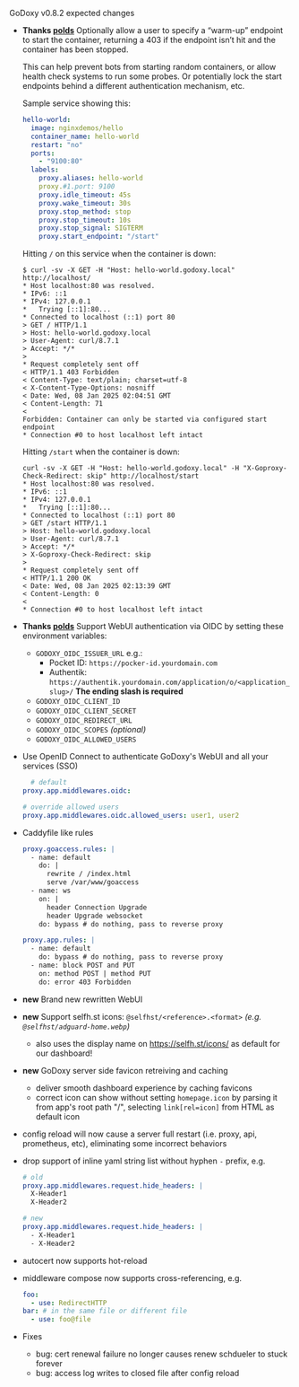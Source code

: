 GoDoxy v0.8.2 expected changes

- **Thanks [polds](https://github.com/polds)**
  Optionally allow a user to specify a “warm-up” endpoint to start the container, returning a 403 if the endpoint isn’t hit and the container has been stopped.

  This can help prevent bots from starting random containers, or allow health check systems to run some probes. Or potentially lock the start endpoints behind a different authentication mechanism, etc.

  Sample service showing this:

  ```yaml
  hello-world:
    image: nginxdemos/hello
    container_name: hello-world
    restart: "no"
    ports:
      - "9100:80"
    labels:
      proxy.aliases: hello-world
      proxy.#1.port: 9100
      proxy.idle_timeout: 45s
      proxy.wake_timeout: 30s
      proxy.stop_method: stop
      proxy.stop_timeout: 10s
      proxy.stop_signal: SIGTERM
      proxy.start_endpoint: "/start"
  ```

  Hitting `/` on this service when the container is down:

  ```curl
  $ curl -sv -X GET -H "Host: hello-world.godoxy.local" http://localhost/
  * Host localhost:80 was resolved.
  * IPv6: ::1
  * IPv4: 127.0.0.1
  *   Trying [::1]:80...
  * Connected to localhost (::1) port 80
  > GET / HTTP/1.1
  > Host: hello-world.godoxy.local
  > User-Agent: curl/8.7.1
  > Accept: */*
  >
  * Request completely sent off
  < HTTP/1.1 403 Forbidden
  < Content-Type: text/plain; charset=utf-8
  < X-Content-Type-Options: nosniff
  < Date: Wed, 08 Jan 2025 02:04:51 GMT
  < Content-Length: 71
  <
  Forbidden: Container can only be started via configured start endpoint
  * Connection #0 to host localhost left intact
  ```

  Hitting `/start` when the container is down:

  ```curl
  curl -sv -X GET -H "Host: hello-world.godoxy.local" -H "X-Goproxy-Check-Redirect: skip" http://localhost/start
  * Host localhost:80 was resolved.
  * IPv6: ::1
  * IPv4: 127.0.0.1
  *   Trying [::1]:80...
  * Connected to localhost (::1) port 80
  > GET /start HTTP/1.1
  > Host: hello-world.godoxy.local
  > User-Agent: curl/8.7.1
  > Accept: */*
  > X-Goproxy-Check-Redirect: skip
  >
  * Request completely sent off
  < HTTP/1.1 200 OK
  < Date: Wed, 08 Jan 2025 02:13:39 GMT
  < Content-Length: 0
  <
  * Connection #0 to host localhost left intact
  ```

- **Thanks [polds](https://github.com/polds)**
  Support WebUI authentication via OIDC by setting these environment variables:
  - `GODOXY_OIDC_ISSUER_URL` e.g.:
    - Pocket ID: `https://pocker-id.yourdomain.com`
    - Authentik: `https://authentik.yourdomain.com/application/o/<application_slug>/` **The ending slash is required**
  - `GODOXY_OIDC_CLIENT_ID`
  - `GODOXY_OIDC_CLIENT_SECRET`
  - `GODOXY_OIDC_REDIRECT_URL`
  - `GODOXY_OIDC_SCOPES` _(optional)_
  - `GODOXY_OIDC_ALLOWED_USERS`

- Use OpenID Connect to authenticate GoDoxy's WebUI and all your services (SSO)
  ```yaml
    # default
  proxy.app.middlewares.oidc:

  # override allowed users
  proxy.app.middlewares.oidc.allowed_users: user1, user2
  ```

- Caddyfile like rules

  ```yaml
  proxy.goaccess.rules: |
    - name: default
      do: |
        rewrite / /index.html
        serve /var/www/goaccess
    - name: ws
      on: |
        header Connection Upgrade
        header Upgrade websocket
      do: bypass # do nothing, pass to reverse proxy

  proxy.app.rules: |
    - name: default
      do: bypass # do nothing, pass to reverse proxy
    - name: block POST and PUT
      on: method POST | method PUT
      do: error 403 Forbidden
  ```

- **new** Brand new rewritten WebUI
- **new** Support selfh.st icons: `@selfhst/<reference>.<format>` _(e.g. `@selfhst/adguard-home.webp`)_
  - also uses the display name on https://selfh.st/icons/ as default for our dashboard!
- **new** GoDoxy server side favicon retreiving and caching
  - deliver smooth dashboard experience by caching favicons
  - correct icon can show without setting `homepage.icon` by parsing it from app's root path "/", selecting `link[rel=icon]` from HTML as default icon
- config reload will now cause a server full restart (i.e. proxy, api, prometheus, etc), eliminating some incorrect behaviors
- drop support of inline yaml string list without hyphen `-` prefix, e.g.
  ```yaml
  # old
  proxy.app.middlewares.request.hide_headers: |
    X-Header1
    X-Header2
  
  # new
  proxy.app.middlewares.request.hide_headers: |
    - X-Header1
    - X-Header2
  ```
- autocert now supports hot-reload
- middleware compose now supports cross-referencing, e.g.
  ```yaml
  foo:
    - use: RedirectHTTP
  bar: # in the same file or different file
    - use: foo@file
  ```

- Fixes
  - bug: cert renewal failure no longer causes renew schdueler to stuck forever
  - bug: access log writes to closed file after config reload
